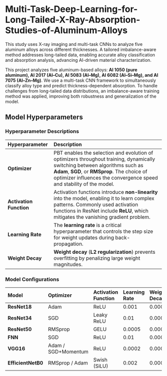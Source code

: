 # Multi-Task-Deep-Learning-for-Long-Tailed-X-Ray-Absorption-Studies-of-Aluminum-Alloys
This study uses X-ray imaging and multi-task CNNs to analyze five aluminum alloys across different thicknesses. A tailored imbalance-aware method addresses long-tailed data, enabling accurate alloy classification and absorption analysis, advancing AI-driven material characterization.

This project analyzes five aluminum-based alloys: **Al 1050 (pure aluminum), Al 2017 (Al–Cu), Al 5083 (Al–Mg), Al 6082 (Al–Si–Mg), and Al 7075 (Al–Zn–Mg)**. We use a multi-task CNN framework to simultaneously classify alloy type and predict thickness-dependent absorption. To handle challenges from long-tailed data distributions, an imbalance-aware training method was applied, improving both robustness and generalization of the model.

## Model Hyperparameters

### Hyperparameter Descriptions

| Hyperparameter | Description |
| :--- | :--- |
| **Optimizer** | PBT enables the selection and evolution of optimizers throughout training, dynamically switching between algorithms such as **Adam**, **SGD**, or **RMSprop**. The choice of optimizer influences the convergence speed and stability of the model. |
| **Activation Function** | Activation functions introduce **non-linearity** into the model, enabling it to learn complex patterns. Commonly used activation functions in ResNet include **ReLU**, which mitigates the vanishing gradient problem. |
| **Learning Rate** | The **learning rate** is a critical hyperparameter that controls the step size for weight updates during back-propagation. |
| **Weight Decay** | **Weight decay** (**L2 regularization**) prevents overfitting by penalizing large weight magnitudes. |

### Model Configurations

| Model | Optimizer | Activation Function | Learning Rate | Weight Decay |
| :--- | :--- | :--- | :--- | :--- |
| **ResNet18** | Adam | ReLU | 0.001 | 0.0001 |
| **ResNet34** | SGD | Leaky ReLU | 0.01 | 0.0001 |
| **ResNet50** | RMSprop | GELU | 0.0005 | 0.0005 |
| **FNN** | SGD | ReLU | 0.01 | 0.0001 |
| **VGG16** | Adam / SGD+Momentum | ReLU | 0.0002 | 0.0001 |
| **EfficientNetB0** | RMSprop / Adam | Swish (SiLU) | 0.002 | 0.0001 |
